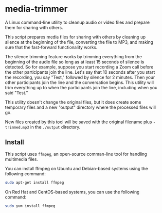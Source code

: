 # media-trimmer
A Linux command-line utility to cleanup audio or video files and prepare them for sharing with others.

This script prepares media files for sharing with others by cleaning up silence at the beginning of the file, converting the file to MP3, and making sure that the fast-forward functionality works.

The silence trimming feature works by trimming everything from the beginning of the audio file so long as at least 15 seconds of silence is detected. So for example, suppose you start recording a Zoom call before the other participants join the line. Let's say that 10 seconds after you start the recording, you say "Test," followed by silence for 2 minutes. Then your other participants join the line and the conversation begins. This utility will trim everything up to when the participants join the line, including when you said "Test."

This utility doesn't change the original files, but it does create some temporary files and a new "output" directory where the processed files will go.

New files created by this tool will be saved with the original filename plus `-trimmed.mp3` in the `./output` directory.

## Install

This script uses `ffmpeg`, an open-source comman-line tool for handling multimedia files.

You can install ffmpeg on Ubuntu and Debian-based systems using the following command:

```bash
sudo apt-get install ffmpeg
```

On Red Hat and CentOS-based systems, you can use the following command:
```bash
sudo yum install ffmpeg
```

